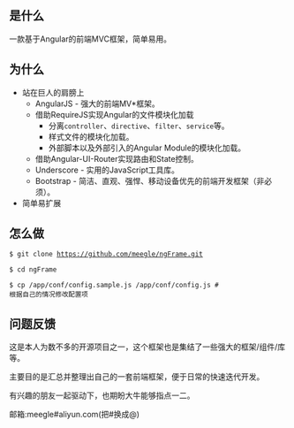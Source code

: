 ## 是什么

一款基于Angular的前端MVC框架，简单易用。

## 为什么

* 站在巨人的肩膀上
    * AngularJS - 强大的前端MV*框架。
    * 借助RequireJS实现Angular的文件模块化加载
        * 分离`controller`、`directive`、`filter`、`service`等。
        * 样式文件的模块化加载。
        * 外部脚本以及外部引入的Angular Module的模块化加载。
    * 借助Angular-UI-Router实现路由和State控制。
    * Underscore - 实用的JavaScript工具库。
    * Bootstrap - 简洁、直观、强悍、移动设备优先的前端开发框架（非必须）。
* 简单易扩展

## 怎么做
<code>$ git clone https://github.com/meegle/ngFrame.git
</code>

<code>$ cd ngFrame
</code>

<code>$ cp /app/conf/config.sample.js /app/conf/config.js # 根据自己的情况修改配置项
</code>

## 问题反馈
这是本人为数不多的开源项目之一，这个框架也是集结了一些强大的框架/组件/库等。

主要目的是汇总并整理出自己的一套前端框架，便于日常的快速迭代开发。

有兴趣的朋友一起驱动下，也期盼大牛能够指点一二。

邮箱:meegle#aliyun.com(把#换成@)
